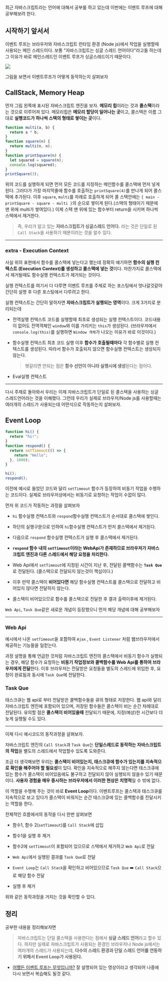 최근 자바스크립트라는 언어에 대해서 공부를 하고 있는데 이번에는 이벤트 루프에 대해 공부해보려 한다.

## 시작하기 앞서서

이벤트 루프는 브라우저와 자바스크립트 런타임 환경 (Node js)에서 작업을 실행할때 사용되는 메인 스레드이다.
보통 "자바스크립트는 싱글 스레드 언어이다"라고들 하는데 그 이유가 바로 메인스레드인 이벤트 루프가 싱글스레드이기 때문이다.

![](https://velog.velcdn.com/images/cnffjd95/post/0947b129-0ae9-4822-bc36-20134279d450/image.png)

그림을 보면서 이벤트루프가 어떻게 동작하는지 살펴보자

## CallStack, Memory Heap

먼저 그림 왼쪽에 표시된 자바스크립트 엔진을 보자.
**메모리 힙**이라는 것과 **콜스택**이라는 것으로 이루어져 있다. 메모리힙은 **메모리 할당이 일어나는 곳**이고, 콜스택은 이름 그대로 **실행코드가 하나씩 스택의 형태로 쌓이는 곳**이다.

```javascript
function multi(a, b) {
  return a * b;
}
function square(n) {
  return multi(n, n);
}
function printSquare(n) {
  let squared = square(n);
  console.log(squared);
}
printSquare(3);
```

위의 코드를 실행하게 되면 먼저 모든 코드를 지칭하는 메인함수를 콜스택에 먼저 넣게 된다. 그러다가 가장 마지막줄에 함수를 호출하는 `printSquare(4)`를 만나게 되어 콜스택에 추가된다. 이후 `square`, `multi`를 차례로 호출하게 되어 콜 스택안에는 `{ main - printSquare - square - multi }`의 순으로 쌓이게 된다.(스택의 형태이기 때문에 맨 위에 multi가 쌓여있다.)
이제 스택 맨 위에 있는 함수부터 return을 시키며 하나씩 스택에서 제거한다.

> 즉, 우리가 알고 있는 **자바스크립트가 싱글스레드 언어다.** 라는 것은 단일로 된 `Call Stack`을 사용하기 때문이라는 것을 알수 있다.

---

### extra - Execution Context

사실 위의 표현에서 함수를 콜스택에 넣는다고 했는데 정확히 얘기하면 **함수의 실행 컨텍스트 (Execution Context)를 생성하고 콜스택에 넣는 것**이다. 마찬가지로 콜스택에서 제거될때도 함수실행 컨텍스트가 제거되는 것이다.

실행 컨텍스트를 여기서 다 다루면 이벤트 루프를 주제로 하는 포스팅에서 엇나갈것같아 간단히 설명 후 다른 포스팅에서 다루려고 한다.

실행 컨텍스트는 간단히 말하자면 **자바스크립트가 실행되는 영역**이다. 크게 3가지로 분리되는데

- 전역실행 컨텍스트
  코드를 실행할때 최초로 생성되는 실행 컨텍스트이다. 코드내용이 없어도 전역객체인 `window`와 이를 가리키는 `this`가 생성된다. (브라우저에서 `console.log(this)`를 실행하면 `Window 객체`가 나오는 이유가 바로 이것이다.)

- 함수실행 컨텍스트
  최초 코드 실행 이후 **함수가 호출될때마다** 각 함수별로 실행 컨텍스트를 생성된다. 따라서 함수가 호출되지 않으면 함수실행 컨텍스트는 생성되지 않는다.

  > 헷갈리면 안되는 점은 **함수 선언이 아니라 실행시에 생성**된다는 점이다.

- Eval실행 컨텍스트

---

다시 주제로 돌아와서 우리는 이제 자바스크립트가 단일로 된 콜스택을 사용하는 싱글 스레드언어라는 것을 이해했다.
그런데 우리가 실제로 브라우저/Node js를 사용할때는 여러개의 스레드가 사용되는데 어떤식으로 작동하는지 살펴보자.

## Event Loop

```javascript
function hi() {
  return "hi!";
}
function respond() {
  return setTimeout(() => {
    return "Hello";
  }, 1000);
}

hi();
respond();
```

이전에 예시로 들었던 코드와 달리 `setTimeout` 함수가 등장하여 비동기 작업을 수행하는 코드이다. 실제로 브라우저상에서는 비동기로 요청하는 작업이 수없이 많다.

먼저 위 코드가 작동하는 과정을 살펴보자

- `hi` 함수실행 컨텍스트와 `respond`함수실행 컨텍스트가 순서대로 콜스택에 쌓인다.

- 하단의 실행구문으로 인하여 `hi`함수실행 컨텍스트가 먼저 콜스택에서 제거된다.

- 다음으로 `respond` 함수실행 컨텍스트가 실행 후 콜스택에서 제거된다.

- **`respond` 함수 내의 `setTimeout`이라는 WebApi가 존재하므로 브라우저가 자바스크립트 엔진과 다른 스레드에서 해당 요청을 처리한다.**

- Web Api에서 `setTimeout`에 지정된 시간이 지난 후, 전달된 콜백함수는 **`Task Que`** 로 전달된다. (콜스택으로 전달되지 않는것이 핵심이다.)

- 이후 만약 콜스택이 **비어있다면** 해당 함수실행 컨텍스트를 콜스택으로 전달하고 비어있지 않다면 전달하지 않는다.

- 콜스택이 비어있으므로 함수를 콜스택으로 전달한 후 결과 출력이후에 제거된다.

`Web Api`, `Task Que`같은 새로운 개념이 등장했으니 먼저 해당 개념에 대해 공부해보자

---

### Web Api

예시에서 나온 `setTimeout`을 포함하여 `Ajax` , `Event Listener` 처럼 웹브라우저에서 제공하는 기능들을 일컫는다.

과정 설명을 통해 언급한 것처럼 자바스크립트 엔진의 콜스택에서 비동기 함수가 실행되는 경우, 해당 함수가 요청하는 **비동기 작업정보와 콜백함수를 Web Api를 통하여 브라우저에게 전달**한다.
이후 브라우저는 전달받은 요청들을 별도의 스레드에 위임한 후, 요청이 완료됨과 동시에 `Task Que`에 전달한다.

### Task Que

태스크큐는 웹 api로 부터 전달받은 콜백함수들을 큐의 형태로 저장한다. 웹 api와 달리 자바스크립트 엔진에 포함되어 있으며, 저장된 함수들은 콜스택이 비는 순간 차례대로 전달된다.
유의할 점은 **콜스택이 비어있을때** 전달되기 때문에, 지정(예상)한 시간보다 더 늦게 실행될 수도 있다.

---

이제 다시 예시코드의 동작과정을 살펴보자.

자바스크립트 엔진의 `Call Stack`과 `Task Que`는 **단일스레드로 동작하는 자바스크립트의 작업**을 별도의 스레드에서 작업할수 있도록 도와준다.

조금 더 생각해보면 우리는 **콜스택이 비어있는지, 태스크큐에 함수가 있는지를 지속적으로 확인을 해주어야 할 필요성**이 있다. 확인을 지속적으로 해주지 않는다면 태스크큐에 있는 함수가 콜스택이 비어있음에도 불구하고 전달되지 않아 실행되지 않을수 있기 때문이다. **사용자 경험을 매우 중시하는 브라우저에서 이러한 현상은 치명적**일 수 밖에 없다.

이 역할을 수행해 주는 것이 바로 **Event Loop**이다.
이벤트루프는 콜스택과 태스크큐를 지속적으로 보고 있다가 콜스택이 비워지는 순간 태스크큐에 있는 콜백함수를 전달시키는 역할을 한다.

전체적인 흐름에서의 동작을 다시 한번 살펴보면

- 함수1, 함수 2(`setTimeout`)를 `Call Stack`에 삽입

- 함수1을 실행 후 제거

- 함수2에 `setTimeout`이 포함되어 있으므로 스택에서 제거하고 `Web Api`로 전달

- `Web Api`에서 실행된 결과를 `Task Que`로 전달

- `Event Loop`는 `Call Stack`을 확인하고 비어있으므로 `Task Que` ➡️ `Call Stack`으로 해당 함수 전달

- 실행 후 제거

위와 같은 동작과정을 거치는 것을 확인할 수 있다.

## 정리

공부한 내용을 정리해보자면

> 자바스크립트는 단일 콜스택을 사용한다는 점에서 **싱글 스레드 언어**라고 할수 있다. 하지만 실제로 자바스크립트가 사용되는 환경인 브라우저나 Node js에서는 여러개의 스레드가 사용되는데, **다수의 스레드 환경과 단일 스레드 언어를 연동하기 위해서 Event Loop가 사용된다.**

- [어쨌든 이벤트 루프는 무엇입니까?](https://www.youtube.com/watch?v=8aGhZQkoFbQ)
  잘 설명되어 있는 영상이라고 생각되어 나중에 다시 보면서 복습해도 될것 같다.

